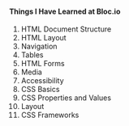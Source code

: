 #### Things I Have Learned at Bloc.io

1. HTML Document Structure
1. HTML Layout
1. Navigation
1. Tables
1. HTML Forms
1. Media
1. Accessibility
1. CSS Basics
1. CSS Properties and Values
1. Layout
1. CSS Frameworks
